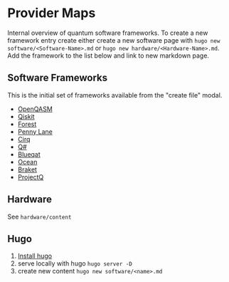# Provider Maps

Internal overview of quantum software frameworks. To create a new framework entry create either create a new software page with `hugo new software/<Software-Name>.md` or `hugo new hardware/<Hardware-Name>.md`. Add the framework to the list below and link to new markdown page.

## Software Frameworks

This is the initial set of frameworks available from the "create file" modal. 

- [OpenQASM](content/software/qasm.md)
- [Qiskit](content/software/qiskit.md)
- [Forest](content/software/forest.md)
- [Penny Lane](content/software/penny-lane.md)
- [Cirq](content/software/cirq.md)
- [Q#](content/software/qsharp.md)
- [Blueqat](content/software/blueqat.md)
- [Ocean](content/software/ocean.md)
- [Braket](content/software/braket.md)
- [ProjectQ](content/software/projectq.md)

## Hardware

See `hardware/content`

## Hugo

1. [Install hugo](https://gohugo.io/getting-started/)
1. serve locally with hugo `hugo server -D`
1. create new content `hugo new software/<name>.md`
